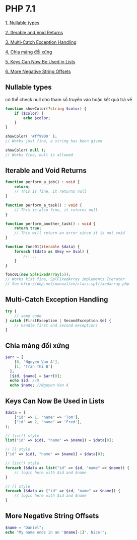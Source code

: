 # PHP 7.1

[1. Nullable types](#nullable-types)

[2. Iterable and Void Returns](#iterable-and-void-returns)

[3. Multi-Catch Exception Handling](#multi-catch-exception-handling)

[4. Chia mảng đối xứng](#chia-mảng-đối-xứng)

[5. Keys Can Now Be Used in Lists](#keys-can-now-be-used-in-lists)

[6. More Negative String Offsets](#more-negative-string-offsets)

## Nullable types

có thể check null cho tham số truyền vào hoặc kết quả trả về

```php
function showColor(?string $color) {
    if ($color) {
        echo $color;
    }
}

showColor( '#ff9900' );
// Works just fine, a string has been given

showColor( null );
// Works fine, null is allowed
```

## Iterable and Void Returns

```php
function perform_a_job() : void {
    return;
    // This is fine, it returns null
}

function perform_a_task() : void {
    // This is also fine, it returns null
}

function perform_another_task() : void {
    return true;
    // This will return an error since it is not void
}
```

```php
function fonc01(iterable $data) {
    foreach ($data as $key => $val) {
        //....
    }
}

fonc01(new SplFixedArray(5));
// Works kist fine, SplFixedArray implements Iterator
// See http://php.net/manual/en/class.splfixedarray.php
```

## Multi-Catch Exception Handling

```php
try {
    // some code
} catch (FirstException | SecondException $e) {
    // handle first and second exceptions
}
```

## Chia mảng đối xứng

```php
$arr = [
    [0, 'Nguyen Van A'],
    [1, 'Tran Thi B']
  ];
  [$id, $name] = $arr[0];
  echo $id; //0
  echo $name; //Nguyen Van A
```

## Keys Can Now Be Used in Lists

```php
$data = [
    ["id" => 1, "name" => 'Tom'],
    ["id" => 2, "name" => 'Fred'],
];

// list() style
list("id" => $id1, "name" => $name1) = $data[0];

// [] style
["id" => $id1, "name" => $name1] = $data[0];

// list() style
foreach ($data as list("id" => $id, "name" => $name)) {
    // logic here with $id and $name
}

// [] style
foreach ($data as ["id" => $id, "name" => $name]) {
    // logic here with $id and $name
}
```

## More Negative String Offsets

```php
$name = "Daniel";
echo "My name ends in an '$name[-1]'. Nice!";
```
